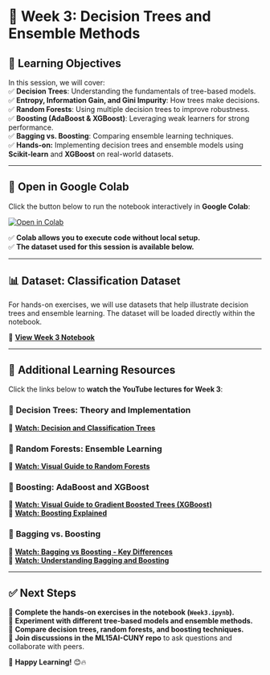 # 📌 Week 3: Decision Trees and Ensemble Methods  

## 🎯 Learning Objectives  
In this session, we will cover:  
✅ **Decision Trees**: Understanding the fundamentals of tree-based models.  
✅ **Entropy, Information Gain, and Gini Impurity**: How trees make decisions.  
✅ **Random Forests**: Using multiple decision trees to improve robustness.  
✅ **Boosting (AdaBoost & XGBoost)**: Leveraging weak learners for strong performance.  
✅ **Bagging vs. Boosting**: Comparing ensemble learning techniques.  
✅ **Hands-on:** Implementing decision trees and ensemble models using **Scikit-learn** and **XGBoost** on real-world datasets.  

---

## 📂 Open in Google Colab  
Click the button below to run the notebook interactively in **Google Colab**:  

[![Open in Colab](https://colab.research.google.com/assets/colab-badge.svg)](https://colab.research.google.com/github/PKhosravi-CityTech/ML15AI-CUNY/blob/main/Week3/Week3.ipynb)  

✅ **Colab allows you to execute code without local setup.**  
✅ **The dataset used for this session is available below.**  

---

## 📊 Dataset: Classification Dataset  
For hands-on exercises, we will use datasets that help illustrate decision trees and ensemble learning. The dataset will be loaded directly within the notebook.  

📌 **[View Week 3 Notebook](https://github.com/PKhosravi-CityTech/ML15AI-CUNY/blob/main/Week3/Week3.ipynb)**  

---

## 🎥 Additional Learning Resources  

Click the links below to **watch the YouTube lectures for Week 3**:  

### 🔹 **Decision Trees: Theory and Implementation**  
📌 **[Watch: Decision and Classification Trees](https://youtu.be/_L39rN6gz7Y?si=FqYTTprD23Z4kiMx)**  

### 🔹 **Random Forests: Ensemble Learning**  
📌 **[Watch: Visual Guide to Random Forests](https://youtu.be/zs6yHVtxyv8?si=Z7zGVMB1evGDVvZk)**  

### 🔹 **Boosting: AdaBoost and XGBoost**  
📌 **[Watch: Visual Guide to Gradient Boosted Trees (XGBoost)](https://youtu.be/cIbj0WuK41w?si=gyNdD6MtvpZW0h7t)**  
📌 **[Watch: Boosting Explained](https://youtu.be/TyvYZ26alZs?si=-X6Be2Xf86Lp-uqG)**  

### 🔹 **Bagging vs. Boosting**  
📌 **[Watch: Bagging vs Boosting - Key Differences](https://youtu.be/GM3CDQfQ4sw?si=DPSxOZeUphK-bkFM)**  
📌 **[Watch: Understanding Bagging and Boosting](https://youtu.be/tjy0yL1rRRU?si=hoXgppflPeoNZq-0)**  

---

## ✅ Next Steps  
📌 **Complete the hands-on exercises in the notebook (`Week3.ipynb`).**  
📌 **Experiment with different tree-based models and ensemble methods.**  
📌 **Compare decision trees, random forests, and boosting techniques.**  
📌 **Join discussions in the ML15AI-CUNY repo** to ask questions and collaborate with peers.  

🚀 **Happy Learning!** 😊🔥  
